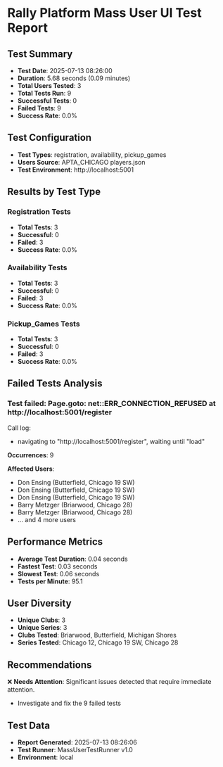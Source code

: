 # Rally Platform Mass User UI Test Report

## Test Summary
- **Test Date**: 2025-07-13 08:26:00
- **Duration**: 5.68 seconds (0.09 minutes)
- **Total Users Tested**: 3
- **Total Tests Run**: 9
- **Successful Tests**: 0
- **Failed Tests**: 9
- **Success Rate**: 0.0%

## Test Configuration
- **Test Types**: registration, availability, pickup_games
- **Users Source**: APTA_CHICAGO players.json
- **Test Environment**: http://localhost:5001

## Results by Test Type

### Registration Tests
- **Total Tests**: 3
- **Successful**: 0
- **Failed**: 3
- **Success Rate**: 0.0%

### Availability Tests
- **Total Tests**: 3
- **Successful**: 0
- **Failed**: 3
- **Success Rate**: 0.0%

### Pickup_Games Tests
- **Total Tests**: 3
- **Successful**: 0
- **Failed**: 3
- **Success Rate**: 0.0%

## Failed Tests Analysis

### Test failed: Page.goto: net::ERR_CONNECTION_REFUSED at http://localhost:5001/register
Call log:
  - navigating to "http://localhost:5001/register", waiting until "load"

**Occurrences**: 9

**Affected Users**:
- Don Ensing (Butterfield, Chicago 19 SW)
- Don Ensing (Butterfield, Chicago 19 SW)
- Don Ensing (Butterfield, Chicago 19 SW)
- Barry Metzger (Briarwood, Chicago 28)
- Barry Metzger (Briarwood, Chicago 28)
- ... and 4 more users

## Performance Metrics
- **Average Test Duration**: 0.04 seconds
- **Fastest Test**: 0.03 seconds
- **Slowest Test**: 0.06 seconds
- **Tests per Minute**: 95.1

## User Diversity
- **Unique Clubs**: 3
- **Unique Series**: 3
- **Clubs Tested**: Briarwood, Butterfield, Michigan Shores
- **Series Tested**: Chicago 12, Chicago 19 SW, Chicago 28

## Recommendations

❌ **Needs Attention**: Significant issues detected that require immediate attention.
- Investigate and fix the 9 failed tests

## Test Data
- **Report Generated**: 2025-07-13 08:26:06
- **Test Runner**: MassUserTestRunner v1.0
- **Environment**: local
